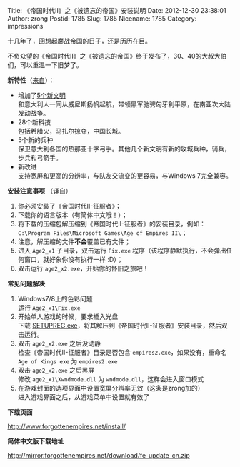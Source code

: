 Title: 《帝国时代II》之《被遗忘的帝国》安装说明
Date: 2012-12-30 23:38:01
Author: zrong
Postid: 1785
Slug: 1785
Nicename: 1785
Category: impressions

十几年了，回想起鏖战帝国的日子，还是历历在目。

不负众望的《帝国时代II》之《被遗忘的帝国》终于发布了，30、40的大叔大伯们，可以重温一下旧梦了。

**新特性**（[来自](http://www.cnbeta.com/articles/220086.htm)）：

-   增加了[5个新文明](http://www.forgottenempires.net/civilizations/)  
    和意大利人一同从威尼斯扬帆起航，带领黑军驰骋匈牙利平原，在南亚次大陆发动战争。
-   28个新科技  
    包括希腊火，马扎尔掠夺，中国长城。
-   5个新的兵种  
    保卫意大利各国的热那亚十字弓手。其他几个新文明有新的攻城兵种，骑兵，步兵和弓箭手。
-   新改进  
    支持宽屏和更高的分辨率，与队友交流变的更容易，与Windows 7完全兼容。

**安装注意事项** （[译自](http://www.forgottenempires.net/install/)）

1.  你必须安装了《帝国时代II-征服者》；
2.  下载你的语言版本（有简体中文哦！）；
3.  将下载的压缩包解压缩到《帝国时代II-征服者》的安装目录，例如：`C:\Program Files\Microsoft Games\Age of Empires II\`；
4.  注意，解压缩的文件**不会**覆盖已有文件；
5.  进入 `Age2_x1` 子目录，双击运行 `Fix.exe`
    程序（该程序静默执行，不会弹出任何窗口，就好象你没有执行一样 :D）；
6.  双击运行 `age2_x2.exe`，开始你的怀旧之旅吧！

**常见问题解决**

1.  Windows7/8上的色彩问题  
    运行 `Age2_x1\Fix.exe`
2.  开始单人游戏的时候，要求插入光盘  
    下载 [SETUPREG.exe](http://mirror.forgottenempires.net/download/SetupReg.zip)，将其解压到《帝国时代II-征服者》安装目录，然后双击运行。
3.  双击 `age2_x2.exe` 之后没动静  
    检查《帝国时代II-征服者》目录是否包含 `empires2.exe`，如果没有，重命名 `Age of Kings exe` 为 `empires2.exe`
4.  双击 `age2_x2.exe` 之后黑屏  
    修改 `age2_x1\Xwndmode.dll` 为 `wndmode.dll`，这样会进入窗口模式
5.  在游戏封面的选项界面中设置宽屏分辨率无效（这条是zrong加的）  
    进入游戏界面之后，从游戏菜单中设置就有效了

**下载页面**  

<http://www.forgottenempires.net/install/>

**简体中文版下载地址**  

<http://mirror.forgottenempires.net/download/fe_update_cn.zip>
